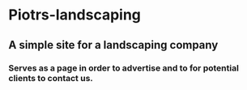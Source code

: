 # Piotrs-landscaping
## A simple site for a landscaping company
### Serves as a page in order to advertise and to for potential clients to contact us.
